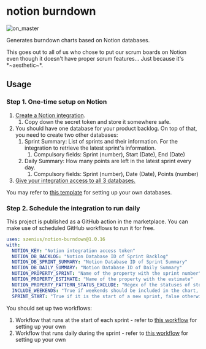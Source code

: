 # notion burndown

![on_master](https://github.com/szenius/notion-burndown/actions/workflows/on_master.yml/badge.svg)

Generates burndown charts based on Notion databases.

This goes out to all of us who chose to put our scrum boards on Notion even though it doesn't have proper scrum features... Just because it's \*~aesthetic~\*.

## Usage

### Step 1. One-time setup on Notion

1. [Create a Notion integration](https://developers.notion.com/docs/getting-started#step-1-create-an-integration).
   1. Copy down the secret token and store it somewhere safe.
2. You should have one database for your product backlog. On top of that, you need to create two other databases:
   1. Sprint Summary: List of sprints and their information. For the integration to retrieve the latest sprint's information.
      1. Compulsory fields: Sprint (number), Start (Date), End (Date)
   2. Daily Summary: How many points are left in the latest sprint every day.
      1. Compulsory fields: Sprint (number), Date (Date), Points (number)
3. [Give your integration access to all 3 databases.](https://developers.notion.com/docs/getting-started#step-2-share-a-database-with-your-integration)

You may refer to [this template](https://szenius.notion.site/Template-Notion-Burndown-Chart-ca567af7c1e34a9dadb56db8095b7349) for setting up your own databases.

### Step 2. Schedule the integration to run daily

This project is published as a GitHub action in the marketplace. You can make use of scheduled GitHub workflows to run it for free.

```yml
uses: szenius/notion-burndown@1.0.16
with:
  NOTION_KEY: "Notion integration access token"
  NOTION_DB_BACKLOG: "Notion Database ID of Sprint Backlog"
  NOTION_DB_SPRINT_SUMMARY: "Notion Database ID of Sprint Summary"
  NOTION_DB_DAILY_SUMMARY: "Notion Database ID of Daily Summary"
  NOTION_PROPERTY_SPRINT: "Name of the property with the sprint number"
  NOTION_PROPERTY_ESTIMATE: "Name of the property with the estimate"
  NOTION_PROPERTY_PATTERN_STATUS_EXCLUDE: "Regex of the statuses of stories which are done"
  INCLUDE_WEEKENDS: "True if weekends should be included in the chart, false otherwise."
  SPRINT_START: "True if it is the start of a new sprint, false otherwise. When true, a new entry will be created in the Sprint Summary database, and the sprint end date will be 14 days later (sprint start day excluded). Note that new sprint summary will not be created if today is still in the middle of the last sprint."
```

You should set up two workflows:

1. Workflow that runs at the start of each sprint - refer to [this workflow](.github/workflows/sprint_start.yml) for setting up your own
2. Workflow that runs daily during the sprint - refer to [this workflow](.github/workflows/sprint_daily.yml) for setting up your own
